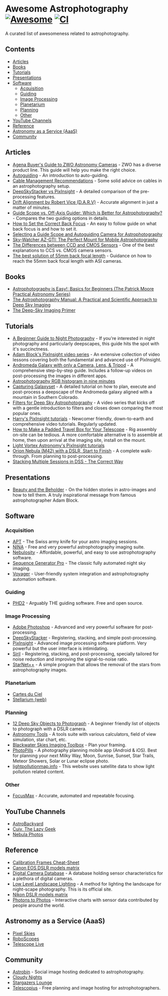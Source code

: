 # Awesome Astrophotography [![Awesome](https://awesome.re/badge-flat2.svg)](https://awesome.re) [![CI](https://github.com/lunohodov/awesome-astrophotography/actions/workflows/main.yml/badge.svg)](https://github.com/lunohodov/awesome-astrophotography/actions/workflows/main.yml)

A curated list of awesomeness related to astrophotography.

## Contents

- [Articles](#articles)
- [Books](#books)
- [Tutorials](#tutorials)
- [Presentations](#presentations)
- [Software](#software)
  - [Acquisition](#acquisition)
  - [Guiding](#guiding)
  - [Image Processing](#image-processing)
  - [Planetarium](#planetarium)
  - [Planning](#planning)
  - [Other](#other)
- [YouTube Channels](#youtube-channels)
- [Reference](#reference)
- [Astronomy as a Service (AaaS)](#astronomy-as-a-service-aaas)
- [Community](#community)



## Articles

- [Agena Buyer's Guide to ZWO Astronomy Cameras](https://agenaastro.com/articles/guides/cameras/zwo-astronomy-cameras-buyers-guide.html) - ZWO has a diverse product line. This guide will help you make the right choice.
- [Autoguiding](https://astrobackyard.com/autoguiding/) - An introduction to auto-guiding.
- [Cable Management Recommendations](https://pegasusastro.com/cable-management-recommendations/) - Some solid advice on cables in an astrophotography setup.
- [DeepSkyStacker vs PixInsight](https://www.lightvortexastronomy.com/image-pre-processing-deepskystacker-vs-pixinsight.html) - A detailed comparison of the pre-processing features.
- [Drift Alignment by Robert Vice (D.A.R.V)](https://www.cloudynights.com/articles/cat/articles/darv-drift-alignment-by-robert-vice-r2760) - Accurate alignment in just a matter of minutes.
- [Guide Scope vs. Off-Axis Guider: Which is Better for Astrophotography?](https://optcorp.com/blogs/deep-sky-imaging/guide-scope-vs-off-axis-guider) - Compares the two guiding options in details.
- [How to Set the Correct Back Focus](https://optcorp.com/blogs/deep-sky-imaging/how-to-set-the-correct-back-focus) - An easy to follow guide on what back focus is and how to set it.
- [Selecting a Guide Scope and Autoguiding Camera for Astrophotography](https://agenaastro.com/articles/guides/selecting-a-guide-scope-and-autoguiding-camera-for-astrophotography.html)
- [Sky-Watcher AZ-GTI: The Perfect Mount for Mobile Astrophotography](https://milkywayphotographers.com/article/2021/03/11/sky-watcher-az-gti-the-perfect-mount-for-mobile-astrophotography/)
- [The Differences between CCD and CMOS Sensors](https://www.atik-cameras.com/news/difference-between-ccd-cmos-sensors/) - One of the best explanations to CCS vs. CMOS camera sensors.
- [The best solution of 55mm back focal length](https://astronomy-imaging-camera.com/tutorials/best-back-focus-length-solutions-55mm.html) - Guidance on how to reach the 55mm back focal length with ASI cameras.



## Books

- [Astrophotography is Easy!: Basics for Beginners (The Patrick Moore Practical Astronomy Series)](https://www.goodreads.com/book/show/56053741-astrophotography-is-easy)
- [The Astrophotography Manual: A Practical and Scientific Approach to Deep Sky Imaging](https://www.goodreads.com/book/show/37301142-the-astrophotography-manual)
- [The Deep-Sky Imaging Primer](https://www.goodreads.com/book/show/61296649-the-deep-sky-imaging-primer-third-edition)



## Tutorials

- [A Beginner Guide to Night Photography](https://www.scottaspinall.com/beginner-guide-to-night-photography/) - If you're interested in night photography and particularly deepscapes, this guide hits the spot with it's succinctness.
- [Adam Block's PixInsight video series](https://www.adamblockstudios.com/categories/PixInsight) - An extensive collection of video lessons covering both the fundamental and advanced use of PixInsight.
- [Andromeda Galaxy with only a Camera, Lens, & Tripod](https://www.youtube.com/watch?v=pXcRKoxTPVg) - A comprehensive step-by-step guide. Includes a follow-up videos on post-processing the images in different apps.
- [Astrophotography RGB histogram in nine minutes](https://www.youtube.com/watch?v=9rAoJ-VG860)
- [Capturing Galaxyset](https://www.paulschmitphotography.com/How-To-Guides/Capturing-Galaxyset) - A detailed tutorial on how to plan, execute and post-process a deepscape of the Andromeda galaxy aligned with a mountain in Southern Colorado.
- [Filters for Deep Sky Astrophotography](https://www.youtube.com/playlist?list=PLrzbdmripj1fIXrivZF1BT4BtJMZ6xvWo) - A video series that kicks off with a gentle introduction to filters and closes down comparing the most popular ones.
- [Harry's PixInsight tutorials](http://www.harrysastroshed.com/Pixinsighthome.html) - Newcomer friendly, down-to-earth and comprehensive video tutorials. Regularly updated.
- [How to Make a Padded Travel Box for Your Telescope](https://www.youtube.com/watch?v=90F_cBiZpH8) - Rig assembly on-site can be tedious. A more comfortable alternative is to assemble at home, then upon arrival at the imaging site, install on the mount.
- [Light Vortex Astronomy's PixInsight tutorials](https://www.lightvortexastronomy.com/tutorials.html)
- [Orion Nebula (M42) with a DSLR, Start to Finish](https://www.youtube.com/watch?v=Qb1ceFM-DkQ) - A complete walk-through. From planning to post-processing.
- [Stacking Multiple Sessions in DSS - The Correct Way](https://www.youtube.com/watch?v=cmDy80d2krk)



## Presentations

- [Beauty and the Beholder](https://www.youtube.com/watch?v=SPFsoO0ZWeg) - On the hidden stories in astro-images and how to tell them. A truly inspirational message from famous astrophotographer Adam Block.



## Software

### Acquisition

- [APT](https://www.astrophotography.app) - The Swiss army knife for your astro imaging sessions.
- [NINA](https://nighttime-imaging.eu) - Free and very powerful astrophotography imaging suite.
- [Nebulosity](http://www.stark-labs.com/nebulosity.html) - Affordable, powerful, and easy to use astrophotography software.
- [Sequence Generator Pro](https://www.sequencegeneratorpro.com) - The classic fully automated night sky imaging.
- [Voyager](https://software.starkeeper.it) - User-friendly system integration and astrophotography automation software.

### Guiding

- [PHD2](https://openphdguiding.org) - Arguably THE guiding software. Free and open source.

### Image Processing

- [Adobe Photoshop](https://www.adobe.com/products/photoshop.html) - Advanced and very powerful software for post-processing.
- [DeepSkyStacker](http://deepskystacker.free.fr/english/index.html) - Registering, stacking, and simple post-processing.
- [PixInsight](https://pixinsight.com) - Advanced image processing software platform. Very powerful but the user interface is intimidating.
- [Siril](https://siril.org) - Registering, stacking, and post-processing, specially tailored for noise reduction and improving the signal-to-noise ratio.
- [StarNet++](https://sourceforge.net/projects/starnet/) - A simple program that allows the removal of the stars from astrophotography images.

### Planetarium

- [Cartes du Ciel](https://www.ap-i.net/skychart/doku.php?id=en/start)
- [Stellarium (web)](https://stellarium-web.org)

### Planning

- [12 Deep Sky Objects to Photograph](https://www.nebulaphotos.com/doc/brightLargeDsos.pdf) - A beginner friendly list of objects to photograph with a DSLR camera.
- [Astronomy Tools](https://astronomy.tools/) - A tools suite with various calculators, field of view simulation, star chart, etc.
- [Blackwater Skies Imaging Toolbox](https://www.blackwaterskies.co.uk/imaging-toolbox/) - Plan your framing.
- [PhotoPills](https://www.photopills.com) - A photography planning mobile app (Android & iOS). Best for planning your next Milky Way, Moon, Sunrise, Sunset, Star Trails, Meteor Showers, Solar or Lunar eclipse photo.
- [lightpollutionmap.info](https://www.lightpollutionmap.info) - This website uses satellite data to show light pollution related content.

### Other

- [FocusMax](https://ccdware.com/focusmax_overview/) - Accurate, automated and repeatable focusing.



## YouTube Channels

- [AstroBackyard](https://www.youtube.com/c/AstroBackyard)
- [Cuiv, The Lazy Geek](https://www.youtube.com/channel/UC65vvpQDX5rymeqrYt-Bb1g)
- [Nebula Photos](https://www.youtube.com/channel/UCO_gBdHekc74feh0bWqKJ1Q)



## Reference

- [Calibration Frames Cheat-Sheet](https://drive.google.com/file/d/1I1deTi8sCFIn_bwQbYiqqxliVLInsGx6/view)
- [Canon EOS DSLR models matrix](https://www.astrophotography.app/EOS.php)
- [Digital Camera Database](https://www.digicamdb.com) - A database holding sensor characteristics for a plethora of digital cameras.
- [Low Level Landscape Lighting](http://lowlevellighting.org/) - A method for lighting the landscape for night-scape photography. This is its official site.
- [Nikon DSLR models matrix](https://www.astrophotography.app/nikon.php)
- [Photons to Photos](https://www.photonstophotos.net) - Interactive charts with sensor data contributed by people around the world.



## Astronomy as a Service (AaaS)

- [Pixel Skies](https://www.pixelskiesastro.com)
- [RoboScopes](https://www.roboscopes.com)
- [Telescope Live](https://app.telescope.live)



## Community

- [Astrobin](https://www.astrobin.com) - Social image hosting dedicated to astrophotography.
- [Cloudy Nights](https://www.cloudynights.com)
- [Stargazers Lounge](https://stargazerslounge.com)
- [Telescopius](https://telescopius.com) - Free planning and image hosting for astrophotographers.

